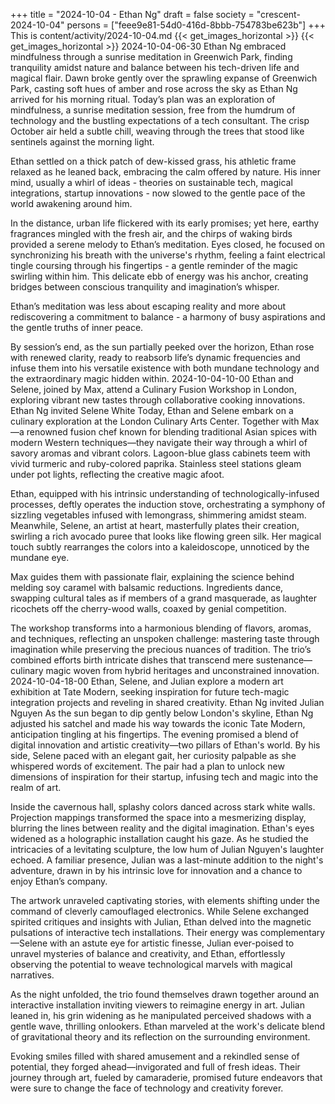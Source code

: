 +++
title = "2024-10-04 - Ethan Ng"
draft = false
society = "crescent-2024-10-04"
persons = ["feee9e81-54d0-416d-8bbb-754783be623b"]
+++
This is content/activity/2024-10-04.md
{{< get_images_horizontal >}}
{{< get_images_horizontal >}}
2024-10-04-06-30
Ethan Ng embraced mindfulness through a sunrise meditation in Greenwich Park, finding tranquility amidst nature and balance between his tech-driven life and magical flair.
Dawn broke gently over the sprawling expanse of Greenwich Park, casting soft hues of amber and rose across the sky as Ethan Ng arrived for his morning ritual. Today’s plan was an exploration of mindfulness, a sunrise meditation session, free from the humdrum of technology and the bustling expectations of a tech consultant. The crisp October air held a subtle chill, weaving through the trees that stood like sentinels against the morning light.

Ethan settled on a thick patch of dew-kissed grass, his athletic frame relaxed as he leaned back, embracing the calm offered by nature. His inner mind, usually a whirl of ideas - theories on sustainable tech, magical integrations, startup innovations - now slowed to the gentle pace of the world awakening around him. 

In the distance, urban life flickered with its early promises; yet here, earthy fragrances mingled with the fresh air, and the chirps of waking birds provided a serene melody to Ethan’s meditation. Eyes closed, he focused on synchronizing his breath with the universe's rhythm, feeling a faint electrical tingle coursing through his fingertips - a gentle reminder of the magic swirling within him. This delicate ebb of energy was his anchor, creating bridges between conscious tranquility and imagination’s whisper.

Ethan’s meditation was less about escaping reality and more about rediscovering a commitment to balance - a harmony of busy aspirations and the gentle truths of inner peace.

By session’s end, as the sun partially peeked over the horizon, Ethan rose with renewed clarity, ready to reabsorb life’s dynamic frequencies and infuse them into his versatile existence with both mundane technology and the extraordinary magic hidden within.
2024-10-04-10-00
Ethan and Selene, joined by Max, attend a Culinary Fusion Workshop in London, exploring vibrant new tastes through collaborative cooking innovations.
Ethan Ng invited Selene White
Today, Ethan and Selene embark on a culinary exploration at the London Culinary Arts Center. Together with Max—a renowned fusion chef known for blending traditional Asian spices with modern Western techniques—they navigate their way through a whirl of savory aromas and vibrant colors. Lagoon-blue glass cabinets teem with vivid turmeric and ruby-colored paprika. Stainless steel stations gleam under pot lights, reflecting the creative magic afoot. 

Ethan, equipped with his intrinsic understanding of technologically-infused processes, deftly operates the induction stove, orchestrating a symphony of sizzling vegetables infused with lemongrass, shimmering amidst steam. Meanwhile, Selene, an artist at heart, masterfully plates their creation, swirling a rich avocado puree that looks like flowing green silk. Her magical touch subtly rearranges the colors into a kaleidoscope, unnoticed by the mundane eye.

Max guides them with passionate flair, explaining the science behind melding soy caramel with balsamic reductions. Ingredients dance, swapping cultural tales as if members of a grand masquerade, as laughter ricochets off the cherry-wood walls, coaxed by genial competition.

The workshop transforms into a harmonious blending of flavors, aromas, and techniques, reflecting an unspoken challenge: mastering taste through imagination while preserving the precious nuances of tradition. The trio’s combined efforts birth intricate dishes that transcend mere sustenance—culinary magic woven from hybrid heritages and unconstrained innovation.
2024-10-04-18-00
Ethan, Selene, and Julian explore a modern art exhibition at Tate Modern, seeking inspiration for future tech-magic integration projects and reveling in shared creativity.
Ethan Ng invited Julian Nguyen
As the sun began to dip gently below London's skyline, Ethan Ng adjusted his satchel and made his way towards the iconic Tate Modern, anticipation tingling at his fingertips. The evening promised a blend of digital innovation and artistic creativity—two pillars of Ethan's world. By his side, Selene paced with an elegant gait, her curiosity palpable as she whispered words of excitement. The pair had a plan to unlock new dimensions of inspiration for their startup, infusing tech and magic into the realm of art.

Inside the cavernous hall, splashy colors danced across stark white walls. Projection mappings transformed the space into a mesmerizing display, blurring the lines between reality and the digital imagination. Ethan's eyes widened as a holographic installation caught his gaze. As he studied the intricacies of a levitating sculpture, the low hum of Julian Nguyen's laughter echoed. A familiar presence, Julian was a last-minute addition to the night's adventure, drawn in by his intrinsic love for innovation and a chance to enjoy Ethan’s company.

The artwork unraveled captivating stories, with elements shifting under the command of cleverly camouflaged electronics. While Selene exchanged spirited critiques and insights with Julian, Ethan delved into the magnetic pulsations of interactive tech installations. Their energy was complementary—Selene with an astute eye for artistic finesse, Julian ever-poised to unravel mysteries of balance and creativity, and Ethan, effortlessly observing the potential to weave technological marvels with magical narratives.

As the night unfolded, the trio found themselves drawn together around an interactive installation inviting viewers to reimagine energy in art. Julian leaned in, his grin widening as he manipulated perceived shadows with a gentle wave, thrilling onlookers. Ethan marveled at the work's delicate blend of gravitational theory and its reflection on the surrounding environment.

Evoking smiles filled with shared amusement and a rekindled sense of potential, they forged ahead—invigorated and full of fresh ideas. Their journey through art, fueled by camaraderie, promised future endeavors that were sure to change the face of technology and creativity forever.
